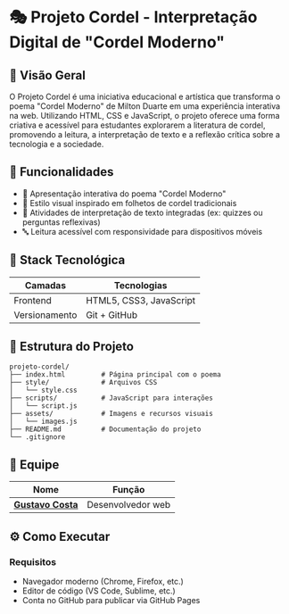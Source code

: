 # 🎭 Projeto Cordel - Interpretação Digital de "Cordel Moderno"

## 📖 Visão Geral

O Projeto Cordel é uma iniciativa educacional e artística que transforma o poema "Cordel Moderno" de Milton Duarte em uma experiência interativa na web. Utilizando HTML, CSS e JavaScript, o projeto oferece uma forma criativa e acessível para estudantes explorarem a literatura de cordel, promovendo a leitura, a interpretação de texto e a reflexão crítica sobre a tecnologia e a sociedade.

## 🚀 Funcionalidades

- 📜 Apresentação interativa do poema "Cordel Moderno"
- 🎨 Estilo visual inspirado em folhetos de cordel tradicionais
- 🧠 Atividades de interpretação de texto integradas (ex: quizzes ou perguntas reflexivas)
- 🔤 Leitura acessível com responsividade para dispositivos móveis

## 🧱 Stack Tecnológica

| Camadas             | Tecnologias |
|---------------------|-------------|
| Frontend            | HTML5, CSS3, JavaScript |
| Versionamento       | Git + GitHub |

## 📂 Estrutura do Projeto
```
projeto-cordel/
├── index.html         # Página principal com o poema
├── style/             # Arquivos CSS
│   └── style.css
├── scripts/           # JavaScript para interações
│   └── script.js
├── assets/            # Imagens e recursos visuais
│   └── images.js
├── README.md          # Documentação do projeto
└── .gitignore
```

## 👥 Equipe

| Nome    | Função |
|---------|--------|
| **[Gustavo Costa](https://github.com/Gucostaa)** | Desenvolvedor web |

## ⚙️ Como Executar

### Requisitos
- Navegador moderno (Chrome, Firefox, etc.)
- Editor de código (VS Code, Sublime, etc.)
- Conta no GitHub para publicar via GitHub Pages

